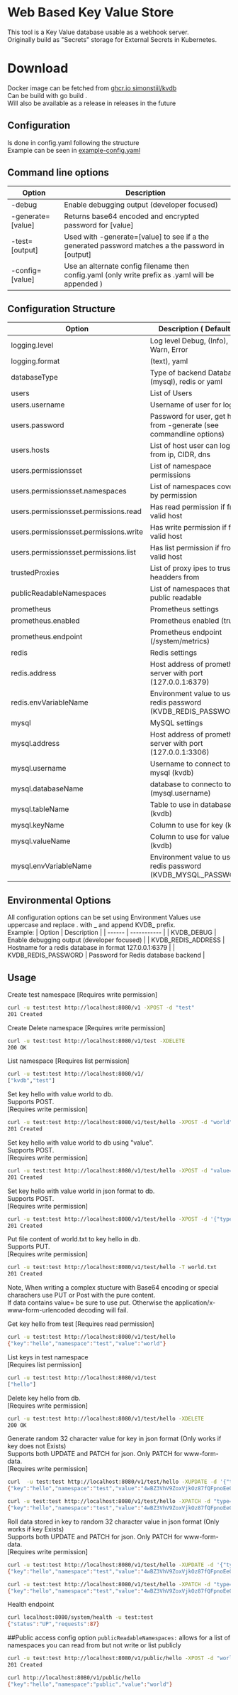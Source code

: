 # Web Based Key Value Store
This tool is a Key Value database usable as a webhook server.  
Originally build as "Secrets" storage for External Secrets in Kubernetes.  

# Download
Docker image can be fetched from [ghcr.io simonstiil/kvdb](https://github.com/SimonStiil/keyvaluedatabase/pkgs/container/kvdb)  
Can be build with go build .  
Will also be available as a release in releases in the future

## Configuration
Is done in config.yaml following the structure  
Example can be seen in [example-config.yaml](./example-config.yaml) 

## Command line options
| Option | Description |
| ------ | ----------- |
| -debug | Enable debugging output (developer focused) |
| -generate=\[value\] | Returns base64 encoded and encrypted password for \[value\] |
| -test=\[output\] | Used with -generate=\[value\] to see if a the generated password matches a the password in \[output\] |
| -config=\[value\] | Use an alternate config filename then config.yaml (only write prefix as .yaml will be appended ) |

## Configuration Structure

| Option | Description ( Defaults ) |
| ------ | ----------- |
| logging.level | Log level Debug, (Info), Warn, Error  |
| logging.format | (text), yaml |
| databaseType | Type of backend Database (mysql), redis or yaml |
| users | List of Users |
| users.username | Username of user for login |
| users.password | Password for user, get hash from -generate (see commandline options)  |
| users.hosts | List of host user can login from ip, CIDR, dns |
| users.permissionsset | List of namespace permissions |
| users.permissionsset.namespaces | List of namespaces covered by permission |
| users.permissionsset.permissions.read | Has read permission if from valid host |
| users.permissionsset.permissions.write | Has write permission if from valid host |
| users.permissionsset.permissions.list | Has list permission if from valid host |
| trustedProxies | List of proxy ipes to trust headders from |
| publicReadableNamespaces | List of namespaces that are public readable |
| prometheus | Prometheus settings |
| prometheus.enabled | Prometheus enabled (true) |
| prometheus.endpoint | Prometheus endpoint (/system/metrics) |
| redis | Redis settings |
| redis.address | Host address of prometheus server with port (127.0.0.1:6379) |
| redis.envVariableName | Environment value to use for redis password (KVDB_REDIS_PASSWORD) |
| mysql | MySQL settings |
| mysql.address | Host address of prometheus server with port (127.0.0.1:3306) |
| mysql.username | Username to connect to mysql (kvdb) |
| mysql.databaseName | database to connecto to (mysql.username) |
| mysql.tableName | Table to use in database (kvdb) |
| mysql.keyName | Column  to use for key (kvdb) |
| mysql.valueName | Column  to use for value (kvdb) |
| mysql.envVariableName | Environment value to use for redis password (KVDB_MYSQL_PASSWORD) |

## Environmental Options

All configuration options can be set using Environment Values use uppercase and replace . with _ and append KVDB_ prefix.  
Example:
| Option | Description |
| ------ | ----------- |
| KVDB_DEBUG | Enable debugging output (developer focused) |
| KVDB_REDIS_ADDRESS | Hostname for a redis database in format 127.0.0.1:6379 |
| KVDB_REDIS_PASSWORD | Password for Redis database backend |

## Usage

Create test namespace
\[Requires write permission\]  
```bash
curl -u test:test http://localhost:8080/v1 -XPOST -d "test"
201 Created
```

Create Delete namespace
\[Requires write permission\]  
```bash
curl -u test:test http://localhost:8080/v1/test -XDELETE
200 OK
```

List namespace
\[Requires list permission\]  
```bash
curl -u test:test http://localhost:8080/v1/
["kvdb","test"]
```

Set key hello with value world to db.  
Supports POST.  
 \[Requires write permission\]  
```bash
curl -u test:test http://localhost:8080/v1/test/hello -XPOST -d "world"
201 Created
```

Set key hello with value world to db using "value".  
Supports POST.  
 \[Requires write permission\]  
```bash
curl -u test:test http://localhost:8080/v1/test/hello -XPOST -d "value=world"
201 Created
```

Set key hello with value world in json format to db.  
Supports POST.  
 \[Requires write permission\]  
```bash
curl -u test:test http://localhost:8080/v1/test/hello -XPOST -d '{"type": "Key", "value": "world"}' -H 'Content-Type: application/json'
201 Created
```

Put file content of world.txt to key hello in db.  
Supports PUT.  
 \[Requires write permission\]  
```bash
curl -u test:test http://localhost:8080/v1/test/hello -T world.txt
201 Created
```
Note, When writing a complex stucture with Base64 encoding or special charachers use PUT or Post with the pure content.  
If data contains value= be sure to use put. Otherwise the application/x-www-form-urlencoded decoding will fail.


Get key hello from test
\[Requires read permission\]  
```bash
curl -u test:test http://localhost:8080/v1/test/hello
{"key":"hello","namespace":"test","value":"world"}
```

List keys in test namespace  
\[Requires list permission\]  
```bash
curl -u test:test http://localhost:8080/v1/test
["hello"]
```

Delete key hello from db.  
\[Requires write permission\]  
```bash
curl -u test:test http://localhost:8080/v1/test/hello -XDELETE
200 OK
```

Generate random 32 character value for key in json format (Only works if key does not Exists)  
Supports both UPDATE and PATCH for json. Only PATCH for www-form-data.  
\[Requires write permission\]  
```bash
curl  -u test:test http://localhost:8080/v1/test/hello -XUPDATE -d '{"type": "generate"}' -H 'Content-Type: application/json'
{"key":"hello","namespace":"test","value":"4wBZ3VhV9ZoxVjkOz87fQFpnoEe0jCCh"}
```
```bash
curl -u test:test http://localhost:8080/v1/test/hello -XPATCH -d "type=generate"
{"key":"hello","namespace":"test","value":"4wBZ3VhV9ZoxVjkOz87fQFpnoEe0jCCh"}
```

Roll data stored in key to random 32 character value in json format (Only works if key Exists)  
Supports both UPDATE and PATCH for json. Only PATCH for www-form-data.  
\[Requires write permission\]  
```bash
curl -u test:test http://localhost:8080/v1/test/hello -XUPDATE -d '{"type": "roll"}' -H 'Content-Type: application/json'
{"key":"hello","namespace":"test","value":"4wBZ3VhV9ZoxVjkOz87fQFpnoEe0jCCh"}
```
```bash
curl -u test:test http://localhost:8080/v1/test/hello -XPATCH -d "type=roll"
{"key":"hello","namespace":"test","value":"4wBZ3VhV9ZoxVjkOz87fQFpnoEe0jCCh"}
```

Health endpoint  
```bash
curl localhost:8080/system/health -u test:test
{"status":"UP","requests":87}
```

##Public access
config option `publicReadableNamespaces:` allows for a list of namespaces you can read from but not write or list publicly

```bash
curl -u test:test http://localhost:8080/v1/public/hello -XPOST -d "world"
201 Created
```

```bash
curl http://localhost:8080/v1/public/hello
{"key":"hello","namespace":"public","value":"world"}
```
